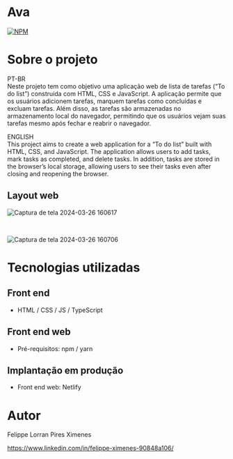 # Ava
[![NPM](https://img.shields.io/npm/l/react)](https://github.com/devsuperior/sds1-wmazoni/blob/master/LICENSE) 

# Sobre o projeto

PT-BR
<br>
Neste projeto tem como objetivo uma aplicação web de lista de tarefas (“To do list”) construída com HTML, CSS e JavaScript. A aplicação permite que os usuários adicionem tarefas, marquem tarefas como concluídas e excluam tarefas. Além disso, as tarefas são armazenadas no armazenamento local do navegador, permitindo que os usuários vejam suas tarefas mesmo após fechar e reabrir o navegador.

ENGLISH
<br>
This project aims to create a web application for a “To do list” built with HTML, CSS, and JavaScript. The application allows users to add tasks, mark tasks as completed, and delete tasks. In addition, tasks are stored in the browser’s local storage, allowing users to see their tasks even after closing and reopening the browser.


## Layout web
![Captura de tela 2024-03-26 160617](https://github.com/felippeximenes/to-do-list/assets/130695591/01645610-dfd7-43ee-9e21-ec57b9327647)

<br>

![Captura de tela 2024-03-26 160706](https://github.com/felippeximenes/to-do-list/assets/130695591/2f451067-d1f0-4f0f-9c0d-d631b3e7900a)


# Tecnologias utilizadas
## Front end
- HTML / CSS / JS / TypeScript


## Front end web
- Pré-requisitos: npm / yarn

## Implantação em produção
- Front end web: Netlify



# Autor

Felippe Lorran Pires Ximenes 

https://www.linkedin.com/in/felippe-ximenes-90848a106/
